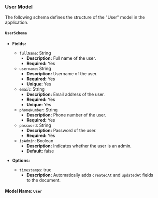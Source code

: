 ### User Model

The following schema defines the structure of the "User" model in the application.

#### `UserSchema`

- **Fields:**
  - `fullName`: String
    - **Description:** Full name of the user.
    - **Required:** Yes
  - `username`: String
    - **Description:** Username of the user.
    - **Required:** Yes
    - **Unique:** Yes
  - `email`: String
    - **Description:** Email address of the user.
    - **Required:** Yes
    - **Unique:** Yes
  - `phoneNumber`: String
    - **Description:** Phone number of the user.
    - **Required:** Yes
  - `password`: String
    - **Description:** Password of the user.
    - **Required:** Yes
  - `isAdmin`: Boolean
    - **Description:** Indicates whether the user is an admin.
    - **Default:** false

- **Options:**
  - `timestamps`: true
    - **Description:** Automatically adds `createdAt` and `updatedAt` fields to the document.

#### Model Name: `User`

